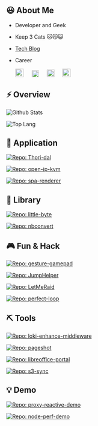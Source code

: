 ## 😃 About Me

* Developer and Geek

* Keep 3 Cats 🐱😽😺

* [Tech Blog](https://www.zhihu.com/column/deepfe)

* Career

  <img style="height: 22px" alt="intel" src="https://user-images.githubusercontent.com/5763301/199003163-a9746ca7-671f-498a-ad44-0bc2dbe3504c.png">
  &ensp;&ensp;
  <img style="height: 18px" alt="alibaba" src="https://user-images.githubusercontent.com/5763301/199003177-6174f6a7-87f4-4c01-9a13-501d5383bedf.png">
  &ensp;&ensp;
  <img style="height: 20px;" alt="Heywhale" src="https://user-images.githubusercontent.com/5763301/199003185-3d0bb6c4-c652-44e2-b937-616a2e6ee47e.png">
  &ensp;&ensp;
  <img style="height: 22px;" alt="Byte-dance" src="https://user-images.githubusercontent.com/5763301/199003374-7e4335a0-b6cf-4043-8a1d-0184605f1742.svg">


## ⚡ Overview

<p><picture>
  <source media="(prefers-color-scheme: dark)" srcset="https://la.nihi.me/github-stats/card?theme=dracula">
  <img alt="Github Stats" src="https://la.nihi.me/github-stats/card?theme=default">
</picture></p>

<p><picture>
  <source media="(prefers-color-scheme: dark)" srcset="https://la.nihi.me/github-stats/toplang?theme=dracula">
  <img alt="Top Lang" src="https://la.nihi.me/github-stats/toplang?theme=default">
</picture></p>

## 🚣 Application


<p><a href="https://github.com/Nihiue/Thori-dal">
<picture>
  <source media="(prefers-color-scheme: dark)" srcset="https://la.nihi.me/github-stats/pin?repo=Thori-dal&theme=dracula">
  <img alt="Repo: Thori-dal" src="https://la.nihi.me/github-stats/pin?repo=Thori-dal&theme=default">
</picture>
</a></p>

<p><a href="https://github.com/Nihiue/open-ip-kvm">
<picture>
  <source media="(prefers-color-scheme: dark)" srcset="https://la.nihi.me/github-stats/pin?repo=open-ip-kvm&theme=dracula">
  <img alt="Repo: open-ip-kvm" src="https://la.nihi.me/github-stats/pin?repo=open-ip-kvm&theme=default">
</picture>
</a></p>

<p><a href="https://github.com/Nihiue/spa-renderer">
<picture>
  <source media="(prefers-color-scheme: dark)" srcset="https://la.nihi.me/github-stats/pin?repo=spa-renderer&theme=dracula">
  <img alt="Repo: spa-renderer" src="https://la.nihi.me/github-stats/pin?repo=spa-renderer&theme=default">
</picture>
</a></p>

## 🚀 Library


<p><a href="https://github.com/Nihiue/little-byte">
<picture>
  <source media="(prefers-color-scheme: dark)" srcset="https://la.nihi.me/github-stats/pin?repo=little-byte&theme=dracula">
  <img alt="Repo: little-byte" src="https://la.nihi.me/github-stats/pin?repo=little-byte&theme=default">
</picture>
</a></p>

<p><a href="https://github.com/Nihiue/nbconvert">
<picture>
  <source media="(prefers-color-scheme: dark)" srcset="https://la.nihi.me/github-stats/pin?repo=nbconvert&theme=dracula">
  <img alt="Repo: nbconvert" src="https://la.nihi.me/github-stats/pin?repo=nbconvert&theme=default">
</picture>
</a></p>

## 🎮 Fun & Hack


<p><a href="https://github.com/Nihiue/gesture-gamepad">
<picture>
  <source media="(prefers-color-scheme: dark)" srcset="https://la.nihi.me/github-stats/pin?repo=gesture-gamepad&theme=dracula">
  <img alt="Repo: gesture-gamepad" src="https://la.nihi.me/github-stats/pin?repo=gesture-gamepad&theme=default">
</picture>
</a></p>

<p><a href="https://github.com/Nihiue/JumpHelper">
<picture>
  <source media="(prefers-color-scheme: dark)" srcset="https://la.nihi.me/github-stats/pin?repo=JumpHelper&theme=dracula">
  <img alt="Repo: JumpHelper" src="https://la.nihi.me/github-stats/pin?repo=JumpHelper&theme=default">
</picture>
</a></p>

<p><a href="https://github.com/Nihiue/LetMeRaid">
<picture>
  <source media="(prefers-color-scheme: dark)" srcset="https://la.nihi.me/github-stats/pin?repo=LetMeRaid&theme=dracula">
  <img alt="Repo: LetMeRaid" src="https://la.nihi.me/github-stats/pin?repo=LetMeRaid&theme=default">
</picture>
</a></p>

<p><a href="https://github.com/Nihiue/perfect-loop">
<picture>
  <source media="(prefers-color-scheme: dark)" srcset="https://la.nihi.me/github-stats/pin?repo=perfect-loop&theme=dracula">
  <img alt="Repo: perfect-loop" src="https://la.nihi.me/github-stats/pin?repo=perfect-loop&theme=default">
</picture>
</a></p>

## ⛏️ Tools


<p><a href="https://github.com/Nihiue/loki-enhance-middleware">
<picture>
  <source media="(prefers-color-scheme: dark)" srcset="https://la.nihi.me/github-stats/pin?repo=loki-enhance-middleware&theme=dracula">
  <img alt="Repo: loki-enhance-middleware" src="https://la.nihi.me/github-stats/pin?repo=loki-enhance-middleware&theme=default">
</picture>
</a></p>

<p><a href="https://github.com/Nihiue/pageshot">
<picture>
  <source media="(prefers-color-scheme: dark)" srcset="https://la.nihi.me/github-stats/pin?repo=pageshot&theme=dracula">
  <img alt="Repo: pageshot" src="https://la.nihi.me/github-stats/pin?repo=pageshot&theme=default">
</picture>
</a></p>

<p><a href="https://github.com/Nihiue/libreoffice-portal">
<picture>
  <source media="(prefers-color-scheme: dark)" srcset="https://la.nihi.me/github-stats/pin?repo=libreoffice-portal&theme=dracula">
  <img alt="Repo: libreoffice-portal" src="https://la.nihi.me/github-stats/pin?repo=libreoffice-portal&theme=default">
</picture>
</a></p>

<p><a href="https://github.com/Nihiue/s3-sync">
<picture>
  <source media="(prefers-color-scheme: dark)" srcset="https://la.nihi.me/github-stats/pin?repo=s3-sync&theme=dracula">
  <img alt="Repo: s3-sync" src="https://la.nihi.me/github-stats/pin?repo=s3-sync&theme=default">
</picture>
</a></p>

## 💡 Demo


<p><a href="https://github.com/Nihiue/proxy-reactive-demo">
<picture>
  <source media="(prefers-color-scheme: dark)" srcset="https://la.nihi.me/github-stats/pin?repo=proxy-reactive-demo&theme=dracula">
  <img alt="Repo: proxy-reactive-demo" src="https://la.nihi.me/github-stats/pin?repo=proxy-reactive-demo&theme=default">
</picture>
</a></p>

<p><a href="https://github.com/Nihiue/node-perf-demo">
<picture>
  <source media="(prefers-color-scheme: dark)" srcset="https://la.nihi.me/github-stats/pin?repo=node-perf-demo&theme=dracula">
  <img alt="Repo: node-perf-demo" src="https://la.nihi.me/github-stats/pin?repo=node-perf-demo&theme=default">
</picture>
</a></p>
